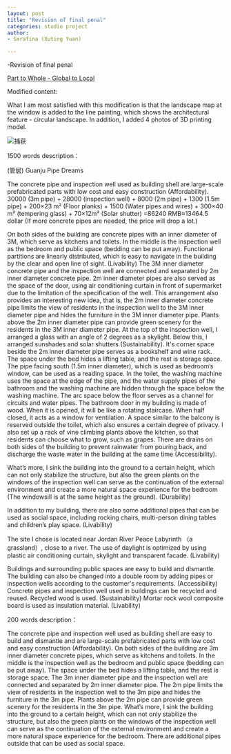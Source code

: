 ```yaml
---
layout: post
title: "Revision of final penal"
categories: studio project
author:
- Serafina (Xuting Yuan)

---
```


-Revision of final penal

[Part to Whole - Global to Local](http://keanmgc.github.io/2021fall3yr-studio/)



Modified content:

What I am most satisfied with this modification is that the landscape map at the window is added to the line painting, which shows the architectural feature - circular landscape. In addition, I added 4 photos of 3D printing model.


![捕获](https://user-images.githubusercontent.com/90553458/139582492-a0c3c9ee-c31e-4c11-8a19-71bd278af0b2.PNG)



1500 words description：



(管居) Guanju Pipe Dreams

The concrete pipe and inspection well used as building shell are large-scale prefabricated parts with low cost and easy construction (Affordability). 30000 (3m pipe) + 28000 (inspection well) + 8000 (2m pipe) + 1300 (1.5m pipe) + 200×23 m² (Floor planks) + 1500 (Water pipes and wires) + 300×40 m² (tempering glass) + 70×12m² (Solar shutter) =86240 RMB≈13464.5 dollar (If more concrete pipes are needed, the price will drop a lot.)

On both sides of the building are concrete pipes with an inner diameter of 3M, which serve as kitchens and toilets. In the middle is the inspection well as the bedroom and public space (bedding can be put away). Functional partitions are linearly distributed, which is easy to navigate in the building by the clear and open line of sight. (Livability) The 3M inner diameter concrete pipe and the inspection well are connected and separated by 2m inner diameter concrete pipe. 2m inner diameter pipes are also served as the space of the door, using air conditioning curtain in front of supermarket due to the limitation of the specification of the well. This arrangement also provides an interesting new idea, that is, the 2m inner diameter concrete pipe limits the view of residents in the inspection well to the 3M inner diameter pipe and hides the furniture in the 3M inner diameter pipe. Plants above the 2m inner diameter pipe can provide green scenery for the residents in the 3M inner diameter pipe. At the top of the inspection well, I arranged a glass with an angle of 2 degrees as a skylight. Below this, I arranged sunshades and solar shutters (Sustainability). It's corner space beside the 2m inner diameter pipe serves as a bookshelf and wine rack. The space under the bed hides a lifting table, and the rest is storage space. The pipe facing south (1.5m inner diameter), which is used as bedroom’s window, can be used as a reading space. In the toilet, the washing machine uses the space at the edge of the pipe, and the water supply pipes of the bathroom and the washing machine are hidden through the space below the washing machine. The arc space below the floor serves as a channel for circuits and water pipes. The bathroom door in my building is made of wood. When it is opened, it will be like a rotating staircase. When half closed, it acts as a window for ventilation. A space similar to the balcony is reserved outside the toilet, which also ensures a certain degree of privacy. I also set up a rack of vine climbing plants above the kitchen, so that residents can choose what to grow, such as grapes. There are drains on both sides of the building to prevent rainwater from pouring back, and discharge the waste water in the building at the same time (Accessibility).

What’s more, I sink the building into the ground to a certain height, which can not only stabilize the structure, but also the green plants on the windows of the inspection well can serve as the continuation of the external environment and create a more natural space experience for the bedroom (The windowsill is at the same height as the ground). (Durability) 

In addition to my building, there are also some additional pipes that can be used as social space, including rocking chairs, multi-person dining tables and children’s play space. (Livability)

The site I chose is located near Jordan River Peace Labyrinth （a grassland）, close to a river. The use of daylight is optimized by using plastic air conditioning curtain, skylight and transparent facade. (Livability) 

Buildings and surrounding public spaces are easy to build and dismantle. The building can also be changed into a double room by adding pipes or inspection wells according to the customer's requirements. (Accessibility) Concrete pipes and inspection well used in buildings can be recycled and reused. Recycled wood is used. (Sustainability) Mortar rock wool composite board is used as insulation material. (Livability)



200 words description：

The concrete pipe and inspection well used as building shell are easy to build and dismantle and are large-scale prefabricated parts with low cost and easy construction (Affordability). On both sides of the building are 3m inner diameter concrete pipes, which serve as kitchens and toilets. In the middle is the inspection well as the bedroom and public space (bedding can be put away). The space under the bed hides a lifting table, and the rest is storage space. The 3m inner diameter pipe and the inspection well are connected and separated by 2m inner diameter pipe. The 2m pipe limits the view of residents in the inspection well to the 3m pipe and hides the furniture in the 3m pipe. Plants above the 2m pipe can provide green scenery for the residents in the 3m pipe. What’s more, I sink the building into the ground to a certain height, which can not only stabilize the structure, but also the green plants on the windows of the inspection well can serve as the continuation of the external environment and create a more natural space experience for the bedroom. There are additional pipes outside that can be used as social space.


